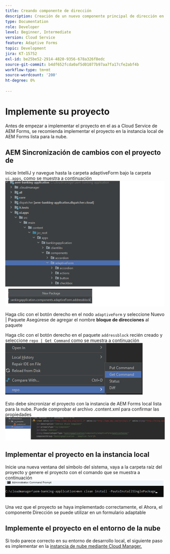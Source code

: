 ```yaml
---
title: Creando componente de dirección
description: Creación de un nuevo componente principal de dirección en AEM Forms as a Cloud Service
type: Documentation
role: Developer
level: Beginner, Intermediate
version: Cloud Service
feature: Adaptive Forms
topic: Development
jira: KT-15752
exl-id: be25be52-2914-4820-9356-678a326f8edc
source-git-commit: b4df652fcda0af5d01077b97aa7fa17cfe2abf4b
workflow-type: tm+mt
source-wordcount: '200'
ht-degree: 0%

---
```


# Implemente su proyecto

Antes de empezar a implementar el proyecto en el as a Cloud Service de AEM Forms, se recomienda implementar el proyecto en la instancia local de AEM Forms lista para la nube.

## AEM Sincronización de cambios con el proyecto de

Inicie IntelliJ y navegue hasta la carpeta adaptiveForm bajo la carpeta ``ui.apps``, como se muestra a continuación
![intellij](assets/intellij.png)

Haga clic con el botón derecho en el nodo ``adaptiveForm`` y seleccione Nuevo | Paquete
Asegúrese de agregar el nombre **bloque de direcciones** al paquete

Haga clic con el botón derecho en el paquete ``addressblock`` recién creado y seleccione ``repo | Get Command`` como se muestra a continuación
![repo-sync](assets/sync-repo.png)

Esto debe sincronizar el proyecto con la instancia de AEM Forms local lista para la nube. Puede comprobar el archivo .content.xml para confirmar las propiedades
![después de la sincronización](assets/after-sync.png)

## Implementar el proyecto en la instancia local

Inicie una nueva ventana del símbolo del sistema, vaya a la carpeta raíz del proyecto y genere el proyecto con el comando que se muestra a continuación
![implementar](assets/build-project.png)

Una vez que el proyecto se haya implementado correctamente, el
Ahora, el componente Dirección se puede utilizar en un formulario adaptable

## Implemente el proyecto en el entorno de la nube

Si todo parece correcto en su entorno de desarrollo local, el siguiente paso es implementar en la [instancia de nube mediante Cloud Manager.](https://experienceleague.adobe.com/en/docs/experience-manager-learn/cloud-service/forms/developing-for-cloud-service/push-project-to-cloud-manager-git)
